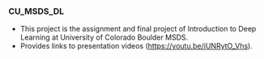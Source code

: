 ### CU_MSDS_DL
- This project is the assignment and final project of Introduction to Deep Learning at University of Colorado Boulder MSDS.
- Provides links to presentation videos (https://youtu.be/iUNRytO_Vhs).
